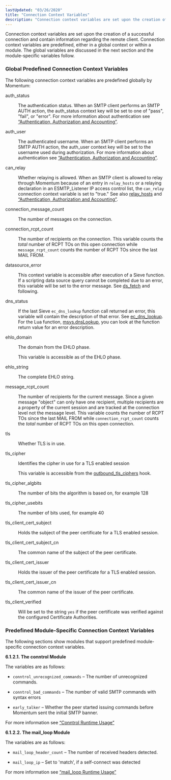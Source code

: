 ```yaml
---
lastUpdated: "03/26/2020"
title: "Connection Context Variables"
description: "Connection context variables are set upon the creation of a successful connection and contain information regarding the remote client Connection context variables are predefined either in a global context or within a module The global variables are discussed in the next section and the module specific variables follow The following..."
---
```


<a name="idp3421200"></a> 

Connection context variables are set upon the creation of a successful connection and contain information regarding the remote client. Connection context variables are predefined, either in a global context or within a module. The global variables are discussed in the next section and the module-specific variables follow.

### <a name="policy.predefined-context-conn-global"></a> Global Predefined Connection Context Variables

The following connection context variables are predefined globally by Momentum:

<dl class="variablelist">

<dt>auth_status</dt>

<dd>

The authentication status. When an SMTP client performs an SMTP AUTH action, the auth_status context key will be set to one of "pass", "fail", or "error". For more information about authentication see [“Authentication, Authorization and Accounting”](/momentum/3/3-reference/conf-aaa).

</dd>

<dt>auth_user</dt>

<dd>

The authenticated username. When an SMTP client performs an SMTP AUTH action, the auth_user context key will be set to the username used during authorization. For more information about authentication see [“Authentication, Authorization and Accounting”](/momentum/3/3-reference/conf-aaa).

</dd>

<dt>can_relay</dt>

<dd>

Whether relaying is allowed. When an SMTP client is allowed to relay through Momentum because of an entry in `relay_hosts` or a relaying declaration in an ESMTP_Listener IP access control list, the `can_relay` connection context variable is set to "true." See also [relay_hosts](/momentum/3/3-reference/3-reference-conf-ref-relay-hosts) and [“Authentication, Authorization and Accounting”](/momentum/3/3-reference/conf-aaa).

</dd>

<dt>connection_message_count</dt>

<dd>

The number of messages on the connection.

</dd>

<dt>connection_rcpt_count</dt>

<dd>

The number of recipients on the connection. This variable counts the *total* number of RCPT TOs on this open connection while `message_rcpt_count` counts the number of RCPT TOs since the last MAIL FROM.

</dd>

<dt>datasource_error</dt>

<dd>

This context variable is accessible after execution of a Sieve function. If a scripting data source query cannot be completed due to an error, this variable will be set to the error message. See [ds_fetch](/momentum/3/3-reference/sieve-ref-ds-fetch) and following.

</dd>

<dt>dns_status</dt>

<dd>

If the last Sieve `ec_dns_lookup` function call returned an error, this variable will contain the description of that error. See [ec_dns_lookup](/momentum/3/3-reference/sieve-ref-ec-dns-lookup). For the Lua function, [msys.dnsLookup](/momentum/3/3-reference/3-reference-lua-ref-msys-dnslookup), you can look at the function return value for an error description.

</dd>

<dt>ehlo_domain</dt>

<dd>

The domain from the EHLO phase.

This variable is accessible as of the EHLO phase.

</dd>

<dt>ehlo_string</dt>

<dd>

The complete EHLO string.

</dd>

<dt>message_rcpt_count</dt>

<dd>

The number of recipients for the current message. Since a given message "object" can only have one recipient, multiple recipients are a property of the current session and are tracked at the connection level not the message level. This variable counts the number of RCPT TOs since the last MAIL FROM while `connection_rcpt_count` counts the *total* number of RCPT TOs on this open connection.

</dd>

<dt>tls</dt>

<dd>

Whether TLS is in use.

</dd>

<dt>tls_cipher</dt>

<dd>

Identifies the cipher in use for a TLS enabled session

This variable is accessible from the [outbound_tls_ciphers](/momentum/3/3-api/hooks-core-outbound-tls-ciphers) hook.

</dd>

<dt>tls_cipher_algbits</dt>

<dd>

The number of bits the algorithm is based on, for example 128

</dd>

<dt>tls_cipher_usebits</dt>

<dd>

The number of bits used, for example 40

</dd>

<dt>tls_client_cert_subject</dt>

<dd>

Holds the subject of the peer certificate for a TLS enabled session.

</dd>

<dt>tls_client_cert_subject_cn</dt>

<dd>

The common name of the subject of the peer certificate.

</dd>

<dt>tls_client_cert_issuer</dt>

<dd>

Holds the issuer of the peer certificate for a TLS enabled session.

</dd>

<dt>tls_client_cert_issuer_cn</dt>

<dd>

The common name of the issuer of the peer certificate.

</dd>

<dt>tls_client_verified</dt>

<dd>

Will be set to the string `yes` if the peer certificate was verified against the configured Certificate Authorities.

</dd>

</dl>

### <a name="policy.predefined-context-conn-module"></a> Predefined Module-Specific Connection Context Variables

The following sections show modules that support predefined module-specific connection context variables.

**<a name="policy.predefined-context-conn-conntrol"></a> 6.1.2.1. The conntrol Module**

The variables are as follows:

*   `conntrol_unrecognized_commands` – The number of unrecognized commands.

*   `conntrol_bad_commands` – The number of valid SMTP commands with syntax errors

*   `early_talker` – Whether the peer started issuing commands before Momentum sent the initial SMTP banner.

For more information see [“Conntrol Runtime Usage”](/momentum/3/3-reference/3-reference-modules-conntrol#modules.conntrol.runtime.usage)

**<a name="idp3479344"></a> 6.1.2.2. The mail_loop Module**

The variables are as follows:

*   `mail_loop_header_count` – The number of received headers detected.

*   `mail_loop_ip` – Set to 'match', if a self-connect was detected

For more information see [“mail_loop Runtime Usage”](/momentum/3/3-reference/3-reference-modules-mail-loop#modules.mail_loop.runtime.usage)